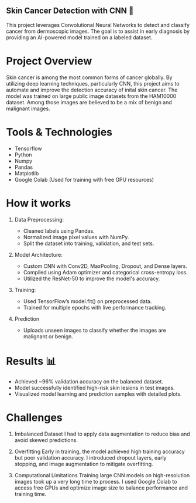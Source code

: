 ## Skin Cancer Detection with CNN 🧪


This project leverages Convolutional Neural Networks to detect and classify cancer from dermoscopic images. The goal is to assist in early diagnosis by providing an AI-powered model trained on a labeled dataset.

# Project Overview

Skin cancer is among the most common forms of cancer globally. By utilizing deep learning techniques, particularly CNN, this project aims to automate and improve the detection accuracy of inital skin cancer. The model was trained on large public image datasets from the HAM10000 dataset. Among those images are believed to be a mix of benign and malignant images.

# Tools & Technologies
- Tensorflow
- Python
- Numpy
- Pandas
- Matplotlib
- Google Colab (Used for training with free GPU resources)


# How it works

1. Data Preprocessing:
      - Cleaned labels using Pandas.
      - Normalized image pixel values with NumPy.
      - Split the dataset into training, validation, and test sets.

2. Model Architecture:
      - Custom CNN with Conv2D, MaxPooling, Dropout, and Dense layers.
      - Compiled using Adam optimizer and categorical cross-entropy loss.
      - Utilized the ResNet-50 to improve the model's accuracy.

3. Training:
      - Used TensorFlow’s model.fit() on preprocessed data.
      - Trained for multiple epochs with live performance tracking.
  
4. Prediction
     - Uploads unseen images to classify whether the images are malignant or benign.
  


# Results 📊
  - Achieved ~96% validation accuracy on the balanced dataset.
  - Model successfully identified high-risk skin lesions in test images.
  - Visualized model learning and prediction samples with detailed plots.


# Challenges

1. Imbalanced Dataset
I had to apply data augmentation to reduce bias and avoid skewed predictions.

3. Overfitting
Early in training, the model achieved high training accuracy but poor validation accuracy. I introduced dropout layers, early stopping, and image augmentation to mitigate overfitting.

5. Computational Limitations
Training large CNN models on high-resolution images took up a very long time to process. I used Google Colab to access free GPUs and optimize image size to balance performance and training time.



